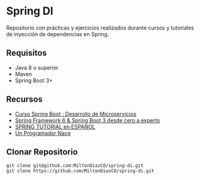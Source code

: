 # Spring DI

Repositorio con prácticas y ejercicios realizados durante cursos y tutoriales de inyección de dependencias en Spring.

## Requisitos
- Java 8 o superior
- Maven
- Spring Boot 3+

## Recursos
- [Curso Spring Boot : Desarrollo de Microservicios](https://www.youtube.com/playlist?list=PLyvsggKtwbLVOPuOGn9J1Ie9RD7r7LcWD)
- [Spring Framework 6 & Spring Boot 3 desde cero a experto](https://www.udemy.com/share/101XyK/)
- [SPRING TUTORIAL en ESPAÑOL](https://www.youtube.com/playlist?list=PL1YXwF4Lvrn39njiNXWWrRlqknb2vMWkL)
- [Un Programador Nace](https://www.youtube.com/@unprogramadornace/)

## Clonar Repositorio
```git
git clone git@github.com:MiltonDiazCO/spring-di.git
git clone https://github.com/MiltonDiazCO/spring-di.git
```
